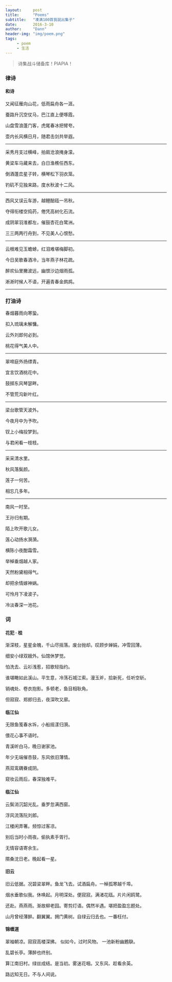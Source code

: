```yaml
---
layout:     post
title:      "Poems"
subtitle:   "凑满100首我就出集子"
date:       2016-3-10
author:     "Dann"
header-img: "img/poem.png"
tags:
     - poem
     - 生活
---
```


> 诗集战斗储备库！PIAPIA！

### 律诗

#### 和诗

又闻征雁向山花，低雨扁舟各一涯。

蚕路升沉空仗马，巴江直上便啄霞。

山盘雪浪蓬门客，虎尾春冰把臂夸。

壶内长风横日月，随君击剑共举遐。  

---

采秀月支过横峰，拍肩沧浪掩身濛。

黄梁车马藏来去，白日渔樵任西东。

倒酒蓬峦星子转，横琴松下羽衣笼。

钓矶不见独来路，度水秋波十二风。

---

西风又误云车游，越鲤醅瓯一吊秋。

夺得衔楼空捣药，倦凭高树化石流。

成阴翠羽淮都左，催鼓杏花白鹭洲。

三三两两行舟到，不见美人心恨愁。

---

云根难见玉蟾蜍，红泪难堪梅脚初。

今日吴歌春酒冷，当年燕子林花疏。

醉欢仙里撇波远，幽恨沙边烟雨孤。

淅淅时候人不语，开遍青春金鹧鸪。

---

### 打油诗

春烟暮雨向寒蛩。

扣入琉璃未解慵。

云外刘郎何必到。

桃花得气美人中。

---

翠啼庭外扬缥青。

宜言饮酒桃花中。

鼓掷东风琴瑟畔。

不管荒沟新叶红。

---

梁台歌管天波外。

今夜月中为予吹。

钗上小梅投梦到。

与君闲看一枝枝。

---

采采清水里。

秋风落鬓颜。

莲子一何苦。

相忘几多年。

---

南风一时至。

王孙归有期。

陌上吹开歌儿女。

莲心动扬水漪漪。

横陈小夜酣霜雪。

举棹垂烟越人家。

天然粉黛相得气。

却把余情嫁神娲。

可怜月下凌波子。

冷淡春深一池花。


### 词

#### 花犯 · 桂

渐深枝，星星金魄，千山尽摇落。废台抛却。叹顾步婵娟，冲雪回薄。

细安小绿双娥外。仙馆休梦觉。

怕洗去、云衫浅惹，招歌轻指约。

谁堪瞰如此溪山。平生意，冷荡石城江索。漫玉斧，拾新死，任听空斫。

销魂处、卷衣抱影。多顿老，鱼目相耿角。

但寂寂、郑郎归去，夜深吹又廓。

#### 临江仙

无限鱼笺春水坼，小船摇漾归漪。

偎花心事不语时。

青溪听白马，晚日谢家池。

年少无端催杏鼓，东风依旧薄情。

燕双鸾耦眷成阴。

窥妆云雨后，春深独难平。

#### 临江仙

云鬓消沉韶光乱。垂罗忽满西窗。

浮风流落阮刘郎。

江楼闲弄箸。频惊过客凉。

别后当时小雨夜。偷执素手胥行。

无情容语寄余生。

隰桑沈日老。晚起看一星。


#### 旧云

旧云低据。况碧梁翠畔。鱼龙飞去。试酒扁舟。一棹孤寒越千埠。

烟水垂歌似我。休唤起。月明深处。便寂寂。满渚花瓯。片片闲鸥鹭。

还赴。燕燕雨。渐故柳老园。寄剪灯语。偶然半遇。堪把盈盈忘题处。

山月曾经薄醉。翻翼翼。拥门黄树。自绿云归去也。一番枉付。


#### 锦缠道

翠袖朝凉。寂寂高楼深拂。 似如今。过时风物。 一池新粉幽鶗鴃。 

乱碧长亭。薄醉也终别。

算江南旧村。绿丝成结。是当初。雾迷花咽。又东风、趁看余英。

路远知无日。不与人间说。

